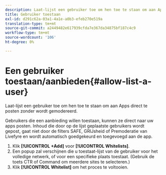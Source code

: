 ```yaml
---
description: Laat-lijst een gebruiker toe om hen toe te staan om aan Apps direct te posten zonder wordt gemodereerd.
title: Gebruiker toestaan
exl-id: d291c62a-03a1-4a1e-a0b3-efeb270e519a
translation-type: tm+mt
source-git-commit: a2449482e617939cfda7e367da34875bf187c4c9
workflow-type: tm+mt
source-wordcount: '106'
ht-degree: 0%

---
```


# Een gebruiker toestaan/aanbieden{#allow-list-a-user}

Laat-lijst een gebruiker toe om hen toe te staan om aan Apps direct te posten zonder wordt gemodereerd.

Gebruikers die een aanbieding willen toestaan, kunnen ze direct naar uw apps posten. Inhoud die door op de lijst geplaatste gebruikers wordt gepost, gaat niet door de filters SAFE, GRIJsheid of Premoderatie van Livefyre en wordt automatisch goedgekeurd en toegevoegd aan de app.

1. Klik **[!UICONTROL +Add]** voor **[!UICONTROL Whitelists]**.
1. Een popup zal verschijnen die u toestaat-lijst van de gebruiker voor het volledige netwerk, of voor een specifieke plaats toestaat. (Gebruik de toets CTR of Command om meerdere sites te selecteren.)
1. Klik **[!UICONTROL Whitelist]** om het proces te voltooien.
